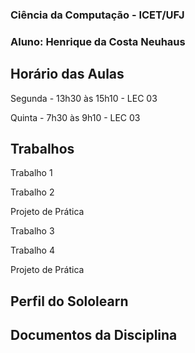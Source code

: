 
### Ciência da Computação - ICET/UFJ
### Aluno: Henrique da Costa Neuhaus

## Horário das Aulas

Segunda - 13h30 às 15h10 - LEC 03

Quinta - 7h30 às 9h10 - LEC 03

## Trabalhos


Trabalho 1 

Trabalho 2 

Projeto de Prática

Trabalho 3

Trabalho 4

Projeto de Prática



## Perfil do Sololearn



## Documentos da Disciplina
